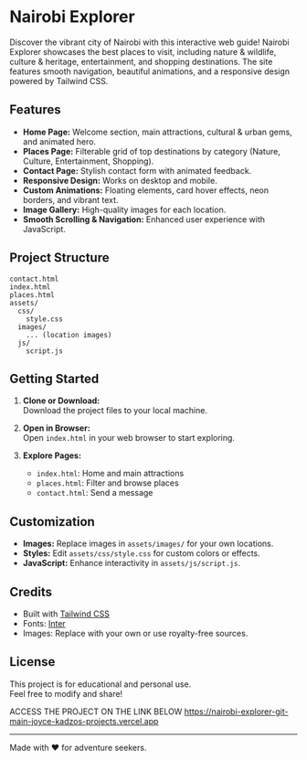# Nairobi Explorer

Discover the vibrant city of Nairobi with this interactive web guide! Nairobi Explorer showcases the best places to visit, including nature & wildlife, culture & heritage, entertainment, and shopping destinations. The site features smooth navigation, beautiful animations, and a responsive design powered by Tailwind CSS.

## Features

- **Home Page:** Welcome section, main attractions, cultural & urban gems, and animated hero.
- **Places Page:** Filterable grid of top destinations by category (Nature, Culture, Entertainment, Shopping).
- **Contact Page:** Stylish contact form with animated feedback.
- **Responsive Design:** Works on desktop and mobile.
- **Custom Animations:** Floating elements, card hover effects, neon borders, and vibrant text.
- **Image Gallery:** High-quality images for each location.
- **Smooth Scrolling & Navigation:** Enhanced user experience with JavaScript.

## Project Structure

```
contact.html
index.html
places.html
assets/
  css/
    style.css
  images/
    ... (location images)
  js/
    script.js
```

## Getting Started

1. **Clone or Download:**  
   Download the project files to your local machine.

2. **Open in Browser:**  
   Open `index.html` in your web browser to start exploring.

3. **Explore Pages:**  
   - `index.html`: Home and main attractions  
   - `places.html`: Filter and browse places  
   - `contact.html`: Send a message

## Customization

- **Images:** Replace images in `assets/images/` for your own locations.
- **Styles:** Edit `assets/css/style.css` for custom colors or effects.
- **JavaScript:** Enhance interactivity in `assets/js/script.js`.

## Credits

- Built with [Tailwind CSS](https://tailwindcss.com/)
- Fonts: [Inter](https://fonts.google.com/specimen/Inter)
- Images: Replace with your own or use royalty-free sources.

## License

This project is for educational and personal use.  
Feel free to modify and share!


ACCESS THE PROJECT ON THE LINK BELOW
https://nairobi-explorer-git-main-joyce-kadzos-projects.vercel.app

---

Made with ❤️ for adventure seekers.
